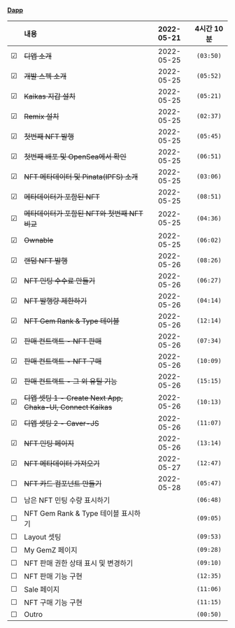 **[Dapp](https://www.inflearn.com/course/%EB%94%94%EC%95%B1-%ED%94%84%EB%A1%9C%EC%A0%9D%ED%8A%B8-2/)**

<!-- 미완료 &#9744; -->
<!-- 완료 &#9745; -->

|         | 내용                                                        | 2022-05-21 | 4시간 10분 |
| :-----: | :---------------------------------------------------------- | :--------: | :--------: |
| &#9745; | ~~디앱 소개~~                                               | 2022-05-25 | `(03:50)`  |
| &#9745; | ~~개발 스펙 소개~~                                          | 2022-05-25 | `(05:52)`  |
| &#9745; | ~~Kaikas 지갑 설치~~                                        | 2022-05-25 | `(05:21)`  |
| &#9745; | ~~Remix 설치~~                                              | 2022-05-25 | `(02:37)`  |
| &#9745; | ~~첫번째 NFT 발행~~                                         | 2022-05-25 | `(05:45)`  |
| &#9745; | ~~첫번째 배포 및 OpenSea에서 확인~~                         | 2022-05-25 | `(06:51)`  |
| &#9745; | ~~NFT 메타데이터 및 Pinata(IPFS) 소개~~                     | 2022-05-25 | `(03:06)`  |
| &#9745; | ~~메타데이터가 포함된 NFT~~                                 | 2022-05-25 | `(08:51)`  |
| &#9745; | ~~메타데이터가 포함된 NFT와 첫번째 NFT 비교~~               | 2022-05-25 | `(04:36)`  |
| &#9745; | ~~Ownable~~                                                 | 2022-05-25 | `(06:02)`  |
| &#9745; | ~~랜덤 NFT 발행~~                                           | 2022-05-26 | `(08:26)`  |
| &#9745; | ~~NFT 민팅 수수료 만들기~~                                  | 2022-05-26 | `(06:27)`  |
| &#9745; | ~~NFT 발행량 제한하기~~                                     | 2022-05-26 | `(04:14)`  |
| &#9745; | ~~NFT Gem Rank & Type 테이블~~                              | 2022-05-26 | `(12:14)`  |
| &#9745; | ~~판매 컨트랙트 - NFT 판매~~                                | 2022-05-26 | `(07:34)`  |
| &#9745; | ~~판매 컨트랙트 - NFT 구매~~                                | 2022-05-26 | `(10:09)`  |
| &#9745; | ~~판매 컨트랙트 - 그 외 유틸 기능~~                         | 2022-05-26 | `(15:15)`  |
| &#9745; | ~~디앱 셋팅 1 - Create Next App, Chaka-UI, Connect Kaikas~~ | 2022-05-26 | `(10:13)`  |
| &#9745; | ~~디앱 셋팅 2 - Caver-JS~~                                  | 2022-05-26 | `(11:07)`  |
| &#9745; | ~~NFT 민팅 페이지~~                                         | 2022-05-26 | `(13:14)`  |
| &#9745; | ~~NFT 메타데이터 가져오기~~                                 | 2022-05-27 | `(12:47)`  |
| &#9744; | ~~NFT 카드 컴포넌트 만들기~~                                | 2022-05-28 | `(05:47)`  |
| &#9744; | 남은 NFT 민팅 수량 표시하기                                 |            | `(06:48)`  |
| &#9744; | NFT Gem Rank & Type 테이블 표시하기                         |            | `(09:05)`  |
| &#9744; | Layout 셋팅                                                 |            | `(09:53)`  |
| &#9744; | My GemZ 페이지                                              |            | `(09:28)`  |
| &#9744; | NFT 판매 권한 상태 표시 및 변경하기                         |            | `(09:10)`  |
| &#9744; | NFT 판매 기능 구현                                          |            | `(12:35)`  |
| &#9744; | Sale 페이지                                                 |            | `(11:06)`  |
| &#9744; | NFT 구매 기능 구현                                          |            | `(11:15)`  |
| &#9744; | Outro                                                       |            | `(00:50)`  |
